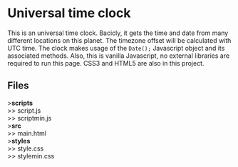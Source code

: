 # Universal time clock 
This is an universal time clock. Bacicly, it gets the time and date from many different locations on this planet. The timezone offset will be calculated with UTC time. 
The clock makes usage of the `Date();` Javascript object and its associated methods. Also, this is vanilla Javascript, no external libraries are required to run this 
page. CSS3 and HTML5 are also in this project.

## Files 
&#62;**scripts** <br>
&#62;&#62; script.js <br>
&#62;&#62; scriptmin.js <br>
&#62;**src** <br>
&#62;&#62; main.html <br>
&#62;**styles** <br>
&#62;&#62; style.css <br>
&#62;&#62; stylemin.css <br>

